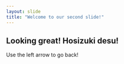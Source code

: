 ```yaml
---
layout: slide
title: "Welcome to our second slide!"
---
```

## Looking great! Hosizuki desu!

Use the left arrow to go back!


